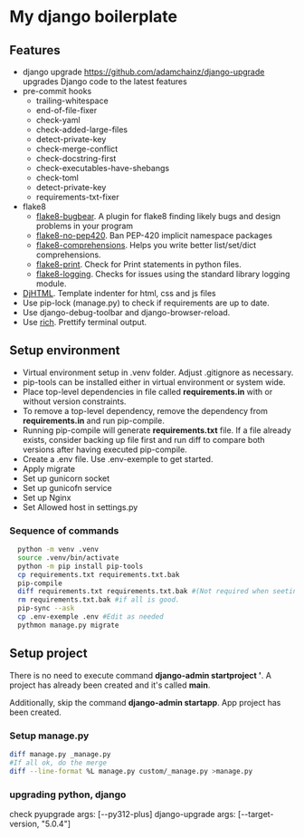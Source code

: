 # My django boilerplate

## Features

- django upgrade https://github.com/adamchainz/django-upgrade
  upgrades Django code to the latest features
- pre-commit hooks
  - trailing-whitespace
  - end-of-file-fixer
  - check-yaml
  - check-added-large-files
  - detect-private-key
  - check-merge-conflict
  - check-docstring-first
  - check-executables-have-shebangs
  - check-toml
  - detect-private-key
  - requirements-txt-fixer
- flake8
  - [flake8-bugbear](https://pypi.org/project/flake8-bugbear/). A plugin for flake8 finding likely bugs and design problems in your program
  - [flake8-no-pep420](https://pypi.org/project/flake8-no-pep420/). Ban PEP-420 implicit namespace packages
  - [flake8-comprehensions](https://pypi.org/project/flake8-comprehensions/). Helps you write better list/set/dict comprehensions.
  - [flake8-print](https://pypi.org/project/flake8-print/). Check for Print statements in python files.
  - [flake8-logging](https://pypi.org/project/flake8-logging/). Checks for issues using the standard library logging module.
- [DjHTML](https://github.com/rtts/djhtml). Template indenter for html, css and js files
- Use pip-lock (manage.py) to check if requirements are up to date.
- Use django-debug-toolbar and django-browser-reload.
- Use [rich](https://rich.readthedocs.io/en/stable/). Prettify terminal output.

## Setup environment

- Virtual environment setup in .venv folder. Adjust .gitignore as necessary.
- pip-tools can be installed either in virtual environment or system wide.
- Place top-level dependencies in file called **requirements.in** with or without version constraints.
- To remove a top-level dependency, remove the dependency from **requirements.in** and run pip-compile.
- Running pip-compile will generate **requirements.txt** file. If a file already exists, consider backing up file first and run diff to compare both versions after having executed pip-compile.
- Create a .env file. Use .env-exemple to get started.
- Apply migrate
- Set up gunicorn socket
- Set up gunicofn service
- Set up Nginx
- Set Allowed host in settings.py

### Sequence of commands

```bash
  python -m venv .venv
  source .venv/bin/activate
  python -m pip install pip-tools
  cp requirements.txt requirements.txt.bak
  pip-compile
  diff requirements.txt requirements.txt.bak #(Not required when seeting-up for first time)
  rm requirements.txt.bak #if all is good.
  pip-sync --ask
  cp .env-exemple .env #Edit as needed
  pythmon manage.py migrate
```

## Setup project

There is no need to execute command **django-admin startproject <your project name>'**. A project has already been created and it's called **main**.

Additionally, skip the command **django-admin startapp**. App project has been created.

### Setup manage.py

```bash
diff manage.py _manage.py
#If all ok, do the merge
diff --line-format %L manage.py custom/_manage.py >manage.py
```

### upgrading python, django

check pyupgrade args: [--py312-plus]
django-upgrade args: [--target-version, "5.0.4"]
